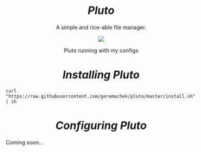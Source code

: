 <h1 align="center"><i>Pluto</i></h1>
 
<p align="center">A simple and rice-able file manager.</center>

<center>
<a href="https://asciinema.org/a/224295" target="_blank"><img src="https://asciinema.org/a/224295.svg" /></a>
</center>

<p align="center">Pluto running with my configs</p>

<h1 align="center"><i>Installing Pluto</i></h1>

```shell
curl "https://raw.githubusercontent.com/geremachek/pluto/master/install.sh" | sh
```

<h1 align="center"><i>Configuring Pluto</i></h1>

Coming soon...
